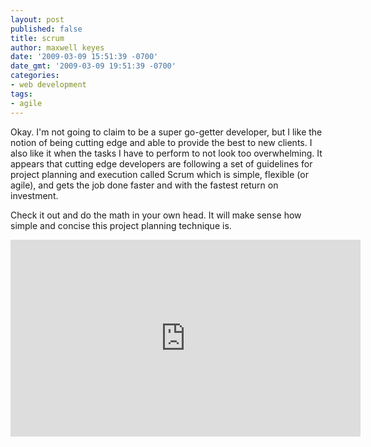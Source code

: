 ```yaml
---
layout: post
published: false
title: scrum
author: maxwell keyes
date: '2009-03-09 15:51:39 -0700'
date_gmt: '2009-03-09 19:51:39 -0700'
categories:
- web development
tags:
- agile
---
```


Okay. I'm not going to claim to be a super go-getter developer, but I like the
notion of being cutting edge and able to provide the best to new clients. I also
like it when the tasks I have to perform to not look too overwhelming. It
appears that cutting edge developers are following a set of guidelines for
project planning and execution called Scrum which is simple, flexible (or
agile), and gets the job done faster and with the fastest return on investment.

Check it out and do the math in your own head. It will make sense how simple and
concise this project planning technique is.

<iframe width="560" height="315" src="https://www.youtube.com/embed/vmGMpME_phg" frameborder="0" allowfullscreen></iframe>
